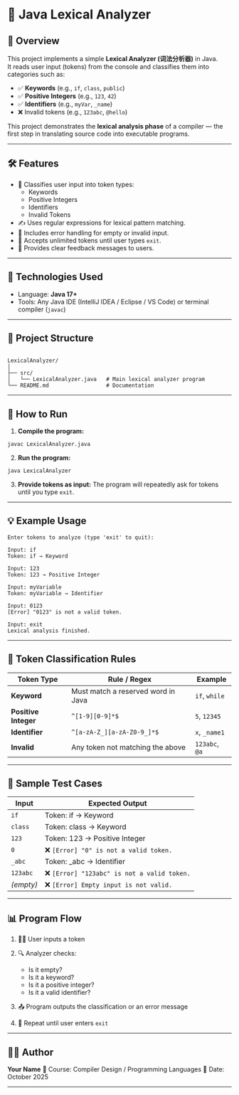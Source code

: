 

# 🧠 Java Lexical Analyzer

## 📌 Overview
This project implements a simple **Lexical Analyzer (词法分析器)** in Java.  
It reads user input (tokens) from the console and classifies them into categories such as:

- ✅ **Keywords** (e.g., `if`, `class`, `public`)  
- ✅ **Positive Integers** (e.g., `123`, `42`)  
- ✅ **Identifiers** (e.g., `myVar`, `_name`)  
- ❌ Invalid tokens (e.g., `123abc`, `@hello`)

This project demonstrates the **lexical analysis phase** of a compiler — the first step in translating source code into executable programs.

---

## 🛠️ Features
- 🔎 Classifies user input into token types:
  - Keywords
  - Positive Integers
  - Identifiers
  - Invalid Tokens
- ✍️ Uses regular expressions for lexical pattern matching.
- 🧪 Includes error handling for empty or invalid input.
- 🔄 Accepts unlimited tokens until user types `exit`.
- 💬 Provides clear feedback messages to users.

---

## 🧰 Technologies Used
- Language: **Java 17+**
- Tools: Any Java IDE (IntelliJ IDEA / Eclipse / VS Code) or terminal compiler (`javac`)

---

## 📂 Project Structure

```

LexicalAnalyzer/
│
├── src/
│   └── LexicalAnalyzer.java   # Main lexical analyzer program
└── README.md                  # Documentation

````

---

## 🚀 How to Run

1. **Compile the program:**
```bash
javac LexicalAnalyzer.java
````

2. **Run the program:**

```bash
java LexicalAnalyzer
```

3. **Provide tokens as input:**
   The program will repeatedly ask for tokens until you type `exit`.

---

## 💡 Example Usage

```
Enter tokens to analyze (type 'exit' to quit):

Input: if
Token: if → Keyword

Input: 123
Token: 123 → Positive Integer

Input: myVariable
Token: myVariable → Identifier

Input: 0123
[Error] "0123" is not a valid token.

Input: exit
Lexical analysis finished.
```

---

## 🔎 Token Classification Rules

| Token Type           | Rule / Regex                       | Example        |
| -------------------- | ---------------------------------- | -------------- |
| **Keyword**          | Must match a reserved word in Java | `if`, `while`  |
| **Positive Integer** | `^[1-9][0-9]*$`                    | `5`, `12345`   |
| **Identifier**       | `^[a-zA-Z_][a-zA-Z0-9_]*$`         | `x`, `_name1`  |
| **Invalid**          | Any token not matching the above   | `123abc`, `@a` |

---

## 🧪 Sample Test Cases

| Input     | Expected Output                            |
| --------- | ------------------------------------------ |
| `if`      | Token: if → Keyword                        |
| `class`   | Token: class → Keyword                     |
| `123`     | Token: 123 → Positive Integer              |
| `0`       | ❌ `[Error] "0" is not a valid token.`      |
| `_abc`    | Token: _abc → Identifier                   |
| `123abc`  | ❌ `[Error] "123abc" is not a valid token.` |
| *(empty)* | ❌ `[Error] Empty input is not valid.`      |

---

## 📊 Program Flow

1. 🧑‍💻 User inputs a token
2. 🔍 Analyzer checks:

   * Is it empty?
   * Is it a keyword?
   * Is it a positive integer?
   * Is it a valid identifier?
3. 📤 Program outputs the classification or an error message
4. 🔁 Repeat until user enters `exit`

---

## 👨‍💻 Author

**Your Name**
📘 Course: Compiler Design / Programming Languages
📅 Date: October 2025

---


